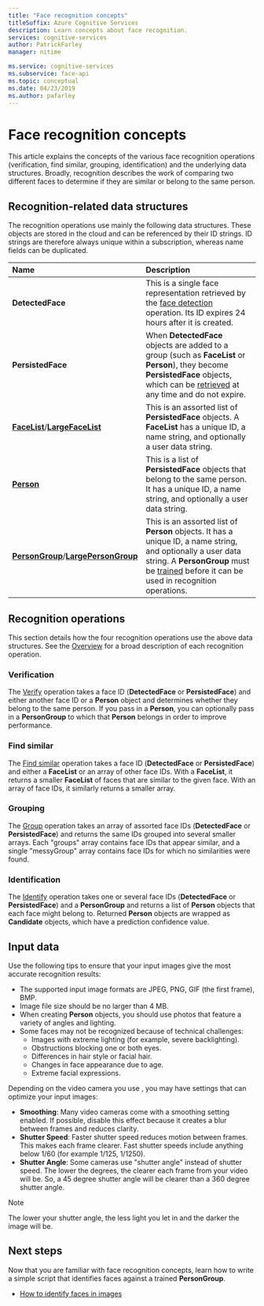 ```yaml
---
title: "Face recognition concepts"
titleSuffix: Azure Cognitive Services
description: Learn concepts about face recognition.
services: cognitive-services
author: PatrickFarley
manager: nitime

ms.service: cognitive-services
ms.subservice: face-api
ms.topic: conceptual
ms.date: 04/23/2019
ms.author: pafarley
---
```


# Face recognition concepts

This article explains the concepts of the various face recognition operations (verification, find similar, grouping, identification) and the underlying data structures. Broadly, recognition describes the work of comparing two different faces to determine if they are similar or belong to the same person.

## Recognition-related data structures

The recognition operations use mainly the following data structures. These objects are stored in the cloud and can be referenced by their ID strings. ID strings are therefore always unique within a subscription, whereas name fields can be duplicated.

|Name|Description|
|:--|:--|
|**DetectedFace**| This is a single face representation retrieved by the [face detection](../Face-API-How-to-Topics/HowtoDetectFacesinImage.md) operation. Its ID expires 24 hours after it is created.|
|**PersistedFace**| When **DetectedFace** objects are added to a group (such as **FaceList** or **Person**), they become **PersistedFace** objects, which can be [retrieved](https://westus.dev.cognitive.microsoft.com/docs/services/563879b61984550e40cbbe8d/operations/563879b61984550f3039524c) at any time and do not expire.|
|**[FaceList](https://westus.dev.cognitive.microsoft.com/docs/services/563879b61984550e40cbbe8d/operations/563879b61984550f3039524b)**/**[LargeFaceList](https://westus.dev.cognitive.microsoft.com/docs/services/563879b61984550e40cbbe8d/operations/5a157b68d2de3616c086f2cc)**| This is an assorted list of **PersistedFace** objects. A **FaceList** has a unique ID, a name string, and optionally a user data string.|
|**[Person](https://westus.dev.cognitive.microsoft.com/docs/services/563879b61984550e40cbbe8d/operations/563879b61984550f3039523c)**| This is a list of **PersistedFace** objects that belong to the same person. It has a unique ID, a name string, and optionally a user data string.|
|**[PersonGroup](https://westus.dev.cognitive.microsoft.com/docs/services/563879b61984550e40cbbe8d/operations/563879b61984550f30395244)**/**[LargePersonGroup](https://westus.dev.cognitive.microsoft.com/docs/services/563879b61984550e40cbbe8d/operations/599acdee6ac60f11b48b5a9d)**| This is an assorted list of **Person** objects. It has a unique ID, a name string, and optionally a user data string. A **PersonGroup** must be [trained](https://westus.dev.cognitive.microsoft.com/docs/services/563879b61984550e40cbbe8d/operations/563879b61984550f30395249) before it can be used in recognition operations.|

## Recognition operations

This section details how the four recognition operations use the above data structures. See the [Overview](../Overview.md) for a broad description of each recognition operation.

### Verification

The [Verify](https://westus.dev.cognitive.microsoft.com/docs/services/563879b61984550e40cbbe8d/operations/563879b61984550f3039523a) operation takes a face ID (**DetectedFace** or **PersistedFace**) and either another face ID or a **Person** object and determines whether they belong to the same person. If you pass in a **Person**, you can optionally pass in a **PersonGroup** to which that **Person** belongs in order to improve performance.

### Find similar

The [Find similar](https://westus.dev.cognitive.microsoft.com/docs/services/563879b61984550e40cbbe8d/operations/563879b61984550f30395237) operation takes a face ID (**DetectedFace** or **PersistedFace**) and either a **FaceList** or an array of other face IDs. With a **FaceList**, it returns a smaller **FaceList** of faces that are similar to the given face. With an array of face IDs, it similarly returns a smaller array.

### Grouping

The [Group](https://westus.dev.cognitive.microsoft.com/docs/services/563879b61984550e40cbbe8d/operations/563879b61984550f30395238) operation takes an array of assorted face IDs (**DetectedFace** or **PersistedFace**) and returns the same IDs grouped into several smaller arrays. Each "groups" array contains face IDs that appear similar, and a single "messyGroup" array contains face IDs for which no similarities were found.

### Identification

The [Identify](https://westus.dev.cognitive.microsoft.com/docs/services/563879b61984550e40cbbe8d/operations/563879b61984550f30395239) operation takes one or several face IDs (**DetectedFace** or **PersistedFace**) and a **PersonGroup** and returns a list of **Person** objects that each face might belong to. Returned **Person** objects are wrapped as **Candidate** objects, which have a prediction confidence value.

## Input data

Use the following tips to ensure that your input images give the most accurate recognition results:

* The supported input image formats are JPEG, PNG, GIF (the first frame), BMP.
* Image file size should be no larger than 4 MB.
* When creating **Person** objects, you should use photos that feature a variety of angles and lighting.
* Some faces may not be recognized because of technical challenges:
  * Images with extreme lighting (for example, severe backlighting).
  * Obstructions blocking one or both eyes.
  * Differences in hair style or facial hair.
  * Changes in face appearance due to age.
  * Extreme facial expressions.
 
Depending on the video camera you use , you may have settings that can optimize your input images:

* **Smoothing**: Many video cameras come with a smoothing setting enabled. If possible, disable this effect because it creates a blur between frames and reduces clarity.
* **Shutter Speed**: Faster shutter speed reduces motion between frames. This makes each frame clearer. Fast shutter speeds include anything below 1/60 (for example 1/125, 1/1250). 
* **Shutter Angle**: Some cameras use "shutter angle" instead of shutter speed. The lower the degrees, the clearer each frame from your video will be. So, a 45 degree shutter angle will be clearer than a 360 degree shutter angle.
>[!NOTE]
The lower your shutter angle, the less light you let in and the darker the image will be.

## Next steps

Now that you are familiar with face recognition concepts, learn how to write a simple script that identifies faces against a trained **PersonGroup**.

* [How to identify faces in images](../Face-API-How-to-Topics/HowtoIdentifyFacesinImage.md)
